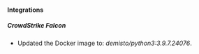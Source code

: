#### Integrations
##### CrowdStrike Falcon
- Updated the Docker image to: *demisto/python3:3.9.7.24076*.

